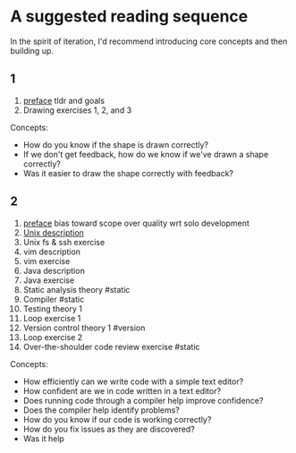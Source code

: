 # A suggested reading sequence

In the spirit of iteration, I'd recommend introducing core concepts and then building up.

## 1

1. [preface](preface.md) tldr and goals
1. Drawing exercises 1, 2, and 3

Concepts:

* How do you know if the shape is drawn correctly?
* If we don't get feedback, how do we know if we've drawn a shape correctly?
* Was it easier to draw the shape correctly with feedback?

## 2

1. [preface](preface.md) bias toward scope over quality wrt solo development
1. [Unix description](tools/unix.md)
1. Unix fs & ssh exercise
1. vim description
1. vim exercise
1. Java description
1. Java exercise
1. Static analysis theory #static
1. Compiler #static
1. Testing theory 1
1. Loop exercise 1
1. Version control theory 1 #version
1. Loop exercise 2
1. Over-the-shoulder code review exercise #static

Concepts:

* How efficiently can we write code with a simple text editor?
* How confident are we in code written in a text editor?
* Does running code through a compiler help improve confidence?
* Does the compiler help identify problems?
* How do you know if our code is working correctly?
* How do you fix issues as they are discovered?
* Was it help

